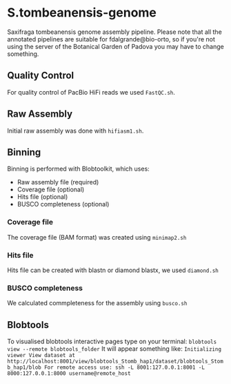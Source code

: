# S.tombeanensis-genome
Saxifraga tombeanensis genome assembly pipeline. 
Please note that all the annotated pipelines are suitable for fdalgrande@bio-orto, so if you're not using the server of the Botanical Garden of Padova you may have to change something.


## Quality Control
For quality control of PacBio HiFi reads we used `FastQC.sh`. 

## Raw Assembly
Initial raw assembly was done with `hifiasm1.sh`.

## Binning
Binning is performed with Blobtoolkit, which uses:
 - Raw assembly file (required)
 - Coverage file (optional)
 - Hits file (optional)
 - BUSCO completeness (optional)
### Coverage file
The coverage file (BAM format) was created using `minimap2.sh`

### Hits file
Hits file can be created with blastn or diamond blastx, we used `diamond.sh` 

### BUSCO completeness
We calculated commpleteness for the assembly using `busco.sh`

## Blobtools 
To visualised blobtools interactive pages type on your terminal:
`blobtools view --remote blobtools_folder`
It will appear something like: 
`Initializing viewer
View dataset at http://localhost:8001/view/blobtools_Stomb_hap1/dataset/blobtools_Stomb_hap1/blob
For remote access use:
    ssh -L 8001:127.0.0.1:8001 -L 8000:127.0.0.1:8000 username@remote_host`
